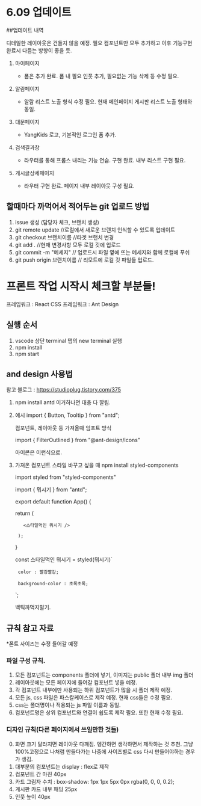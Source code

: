# 6.09 업데이트

##업데이트 내역

디테일한 레이아웃은 건들지 않을 예정.
필요 컴포넌트만 모두 추가하고 이후 기능구현 완료시
다듬는 방향이 좋을 듯.

1. 마이페이지
   - 폼은 추가 완료. 폼 내 필요 인풋 추가, 필요없는 기능 삭제 등 수정 필요.
  
2. 알람페이지
   - 알람 리스트 노출 형식 수정 필요. 현재 메인페이지 게시판 리스트 노출 형태와 동일.
   
3. 대문페이지
   - YangKids 로고, 기본적인 로그인 폼 추가.
  
4. 검색결과창
   - 라우터를 통해 프롭스 내리는 기능 연습. 구현 완료. 내부 리스트 구현 필요.
  
5. 게시글상세페이지
   - 라우터 구현 완료. 페이지 내부 레이아웃 구성 필요.


## 할때마다 까먹어서 적어두는 git 업로드 방법

1. issue 생성 (담당자 체크, 브랜치 생성)
2. git remote update  //로컬에서 새로운 브랜치 인식할 수 있도록 업데이트
3. git checkout 브랜치이름 //타겟 브랜치 변경
4. git add . //현재 변경사항 모두 로컬 깃에 업로드
5. git commit -m "메세지" // 업로드시 파일 옆에 뜨는 메세지와 함께 로컬에 푸쉬
6. git push origin 브랜치이름 // 리모트에 로컬 깃 파일들 업로드.




# 프론트 작업 시작시 체크할 부분들!

프레임워크 : React
CSS 프레임워크 : Ant Design

## 실행 순서

1. vscode 상단 terminal 탭의 new terminal 실행
2. npm install
3. npm start

## and design 사용법
참고 블로그 : https://studioplug.tistory.com/375

1. npm install antd
   이거하나면 대충 다 깔림.

2. 예시
   import { Button, Tooltip } from "antd";
   
   컴포넌트, 레이아웃 등 가져올때 임포트 방식
   
   import { FilterOutlined } from "@ant-design/icons"
   
   아이콘은 이런식으로.

3. 가져온 컴포넌트 스타일 바꾸고 싶을 때
   npm install styled-components 
   
   import styled from "styled-components"

   import { 뭐시기 } from "antd";

    export default function App() {
    
      return (
      
          <스타일먹인 뭐시기 />
          
        );
        
    }


    const 스타일먹인 뭐시기 = styled(뭐시기)`
    
        color : 빨강빨강;
       
        background-color : 초록초록;
        
      `;
     
     백틱까먹지말기.
      


## 규칙 참고 자료

*폰트 사이즈는 수정 들어갈 예정
### 파일 구성 규칙.
1. 모든 컴포넌트는 components 폴더에 넣기, 이미지는 public 폴더 내부 img 폴더
2. 레이아웃에는 모든 페이지에 들어갈 컴포넌트 넣을 예정.
3. 각 컴포넌트 내부에만 사용되는 하위 컴포넌트가 많을 시 폴더 제작 예정.
4. 모든 js, css 파일은 파스칼케이스로 제작 예정. 현재 css들은 수정 필요.
5. css는 폴더명이나 적용되는 js 파일 이름과 동일.
6. 컴포넌트명은 상위 컴포넌트와 연결이 쉽도록 제작 필요. 또한 현재 수정 필요.


### 디자인 규칙(다른 페이지에서 쓰일만한 것들)
0. 화면 크기 달라지면 레이아웃 다깨짐. 엥간하면 생각하면서 제작하는 것 추천.
   그냥 100%고정으로 나처럼 만들다가는 나중에 사이즈별로 css 다시 만들어야하는 경우가 생김.
1. 대부분의 컴포넌트는 display : flex로 제작 
2. 컴포넌트 간 마진 40px
3. 카드 그림자 수치 : box-shadow: 1px 1px 5px 0px rgba(0, 0, 0, 0.2);
4. 게시판 카드 내부 패딩 25px
5. 인풋 높이 40px




<!-- In the project directory, you can run:

### `npm start`

Runs the app in the development mode.\
Open [http://localhost:3000](http://localhost:3000) to view it in your browser.

The page will reload when you make changes.\
You may also see any lint errors in the console.

### `npm test`

Launches the test runner in the interactive watch mode.\
See the section about [running tests](https://facebook.github.io/create-react-app/docs/running-tests) for more information.

### `npm run build`

Builds the app for production to the `build` folder.\
It correctly bundles React in production mode and optimizes the build for the best performance.

The build is minified and the filenames include the hashes.\
Your app is ready to be deployed!

See the section about [deployment](https://facebook.github.io/create-react-app/docs/deployment) for more information.

### `npm run eject`

**Note: this is a one-way operation. Once you `eject`, you can't go back!**

If you aren't satisfied with the build tool and configuration choices, you can `eject` at any time. This command will remove the single build dependency from your project.

Instead, it will copy all the configuration files and the transitive dependencies (webpack, Babel, ESLint, etc) right into your project so you have full control over them. All of the commands except `eject` will still work, but they will point to the copied scripts so you can tweak them. At this point you're on your own.

You don't have to ever use `eject`. The curated feature set is suitable for small and middle deployments, and you shouldn't feel obligated to use this feature. However we understand that this tool wouldn't be useful if you couldn't customize it when you are ready for it.

## Learn More

You can learn more in the [Create React App documentation](https://facebook.github.io/create-react-app/docs/getting-started).

To learn React, check out the [React documentation](https://reactjs.org/).

### Code Splitting

This section has moved here: [https://facebook.github.io/create-react-app/docs/code-splitting](https://facebook.github.io/create-react-app/docs/code-splitting)

### Analyzing the Bundle Size

This section has moved here: [https://facebook.github.io/create-react-app/docs/analyzing-the-bundle-size](https://facebook.github.io/create-react-app/docs/analyzing-the-bundle-size)

### Making a Progressive Web App

This section has moved here: [https://facebook.github.io/create-react-app/docs/making-a-progressive-web-app](https://facebook.github.io/create-react-app/docs/making-a-progressive-web-app)

### Advanced Configuration

This section has moved here: [https://facebook.github.io/create-react-app/docs/advanced-configuration](https://facebook.github.io/create-react-app/docs/advanced-configuration)

### Deployment

This section has moved here: [https://facebook.github.io/create-react-app/docs/deployment](https://facebook.github.io/create-react-app/docs/deployment)

### `npm run build` fails to minify

This section has moved here: [https://facebook.github.io/create-react-app/docs/troubleshooting#npm-run-build-fails-to-minify](https://facebook.github.io/create-react-app/docs/troubleshooting#npm-run-build-fails-to-minify) -->
